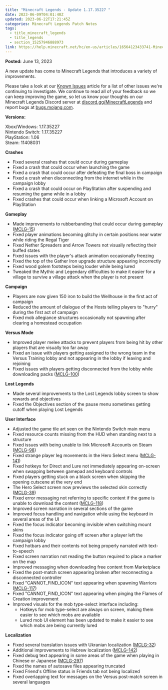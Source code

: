 ```yaml
---
title: "Minecraft Legends - Update 1.17.35227 "
date: 2023-06-09T04:01:40Z
updated: 2023-06-22T17:21:45Z
categories: Minecraft Legends Patch Notes
tags:
  - title_minecraft_legends
  - title_legends
  - section_15257946888973
link: https://help.minecraft.net/hc/en-us/articles/16564123433741-Minecraft-Legends-Update-1-17-35227-
---
```


**Posted:** June 13, 2023

A new update has come to Minecraft Legends that introduces a variety of improvements.

Please take a look at our [Known Issues](https://help.minecraft.net/hc/en-us/articles/14928408926477) article for a list of other issues we're continuing to investigate. We continue to read all of your feedback so we can keep improving the game, so let us know your thoughts on our Minecraft Legends Discord server at [discord.gg/MinecraftLegends](https://discord.gg/MinecraftLegends) and report bugs at [bugs.mojang.com](https://bugs.mojang.com/projects/MCLG/summary).  
  

**Versions:**

Xbox/Windows: 1.17.35227  
Nintendo Switch: 1.17.35227  
PlayStation: 1.06  
Steam: 11408031  
  

**Crashes**

- Fixed several crashes that could occur during gameplay
- Fixed a crash that could occur when launching the game
- Fixed a crash that could occur after defeating the final boss in campaign
- Fixed a crash when disconnecting from the internet while in the campaign lobby
- Fixed a crash that could occur on PlayStation after suspending and resuming the game while in a lobby
- Fixed crashes that could occur when linking a Microsoft Account on PlayStation

**Gameplay**

- Made improvements to rubberbanding that could occur during gameplay ([MCLG-15](https://bugs.mojang.com/browse/MCLG-15))
- Fixed player animations becoming glitchy in certain positions near water while riding the Regal Tiger
- Fixed Nether Spreaders and Arrow Towers not visually reflecting their buffed states
- Fixed issues with the player's attack animation occasionally freezing
- Fixed the top of the Gather Iron upgrade structure appearing incorrectly
- Fixed wood golem footsteps being louder while being lured
- Tweaked the Mythic and Legendary difficulties to make it easier for a village to survive a village attack when the player is not present

**Campaign**

- Players are now given 150 iron to build the Wellhouse in the first act of campaign
- Reduced the amount of dialogue of the Hosts telling players to "hurry" during the first act of campaign
- Fixed mob allegiance structures occasionally not spawning after clearing a homestead occupation

**Versus Mode**

- Improved player melee attacks to prevent players from being hit by other players that are visually too far away
- Fixed an issue with players getting assigned to the wrong team in the Versus Training lobby and not appearing in the lobby if leaving and rejoining
- Fixed issues with players getting disconnected from the lobby while downloading packs ([MCLG-100](https://bugs.mojang.com/browse/MCLG-100))

**Lost Legends**

- Made several improvements to the Lost Legends lobby screen to show rewards and objectives
- Fixed the Objectives section of the pause menu sometimes getting cutoff when playing Lost Legends

**User Interface**

- Adjusted the game tile art seen on the Nintendo Switch main menu
- Fixed resource counts missing from the HUD when standing next to a structure
- Fixed issues with being unable to link Microsoft Accounts on Steam ([MCLG-98](https://bugs.mojang.com/browse/MCLG-98))
- Fixed strange player leg movements in the Hero Select menu ([MCLG-141](https://bugs.mojang.com/browse/MCLG-141))
- Fixed hotkeys for Direct and Lure not immediately appearing on-screen when swapping between gamepad and keyboard controls
- Fixed players getting stuck on a black screen when skipping the opening cutscene at the very end
- The Hero Select screen now previews the selected skin correctly ([MCLG-39](https://bugs.mojang.com/browse/MCLG-39))
- Fixed error messaging not referring to specific content if the game is unable to download the content ([MCLG-118](https://bugs.mojang.com/browse/MCLG-118))
- Improved screen narration in several sections of the game
- Improved focus handling and navigation while using the keyboard in several areas of the UI
- Fixed the focus indicator becoming invisible when switching mount skins
- Fixed the focus indicator going off screen after a player left the campaign lobby
- Fixed hotbars and their contents not being properly narrated with text-to-speech
- Fixed screen narration not reading the button required to place a marker on the map
- Improved messaging when downloading free content from Marketplace
- Fixed the post-match screen appearing broken after reconnecting a disconnected controller
- Fixed "CANNOT_FIND_ICON" text appearing when spawning Warriors ([MCLG-117](https://bugs.mojang.com/browse/MCLG-117))
- Fixed "CANNOT_FIND_ICON" text appearing when pinging the Flames of Creation improvement
- Improved visuals for the mob type-select interface including:
  - Hotkeys for mob type-select are always on screen, making them easier to see which mobs are available
  - Lured mob UI element has been updated to make it easier to see which mobs are being currently lured

**Localization**

- Fixed several translation issues with Ukranian localization ([MCLG-32](https://bugs.mojang.com/browse/MCLG-32))
- Additional improvements to Hebrew localization ([MCLG-142](https://bugs.mojang.com/browse/MCLG-142))
- Fixed debug text appearing in some areas of the game when playing in Chinese or Japanese ([MCLG-297](https://bugs.mojang.com/browse/MCLG-297))
- Fixed the names of autosave files appearing truncated
- Fixed Friend's Offline status in Friends tab not being localized
- Fixed overlapping text for messages on the Versus post-match screen in several languages
